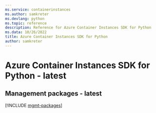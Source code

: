 ```yaml
---
ms.service: containerinstances
ms.author: samkreter
ms.devlang: python
ms.topic: reference
description: Reference for Azure Container Instances SDK for Python
ms.data: 10/26/2022
title: Azure Container Instances SDK for Python
author: samkreter
---
```

# Azure Container Instances SDK for Python - latest

## Management packages - latest
[!INCLUDE [mgmt-packages](container-instances-mgmt-index.md)]